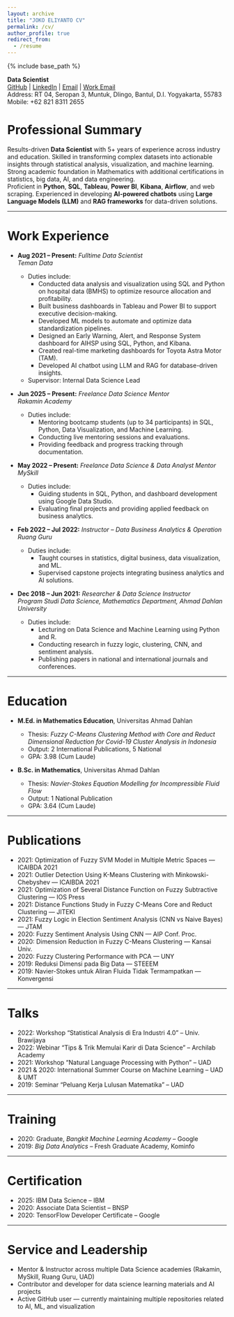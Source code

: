 ```yaml
---
layout: archive
title: "JOKO ELIYANTO CV"
permalink: /cv/
author_profile: true
redirect_from:
  - /resume
---
```


{% include base_path %}

<!-- Education
======
* Ph.D in Version Control Theory, GitHub University, 2018 (expected)
* M.S. in Jekyll, GitHub University, 2014
* B.S. in GitHub, GitHub University, 2012

Work experience
======
* Spring 2024: Academic Pages Collaborator
  * GitHub University
  * Duties includes: Updates and improvements to template
  * Supervisor: The Users

* Fall 2015: Research Assistant
  * GitHub University
  * Duties included: Merging pull requests
  * Supervisor: Professor Hub

* Summer 2015: Research Assistant
  * GitHub University
  * Duties included: Tagging issues
  * Supervisor: Professor Git
  
Skills
======
* Skill 1
* Skill 2
  * Sub-skill 2.1
  * Sub-skill 2.2
  * Sub-skill 2.3
* Skill 3

Publications
======
  <ul>{% for post in site.publications reversed %}
    {% include archive-single-cv.html %}
  {% endfor %}</ul>
  
Talks
======
  <ul>{% for post in site.talks reversed %}
    {% include archive-single-talk-cv.html  %}
  {% endfor %}</ul>
  
Teaching
======
  <ul>{% for post in site.teaching reversed %}
    {% include archive-single-cv.html %}
  {% endfor %}</ul>
  
Service and leadership
======
* Currently signed in to 43 different slack teams -->

**Data Scientist**  
[GitHub](https://github.com/jokoeliyanto) | [LinkedIn](https://www.linkedin.com/in/joko-eliyanto-23a1b6143) | [Email](mailto:jokoeliyanto@gmail.com) | [Work Email](mailto:joko@temandata.com)  
Address: RT 04, Seropan 3, Muntuk, Dlingo, Bantul, D.I. Yogyakarta, 55783  
Mobile: +62 821 8311 2655  

Professional Summary
======  
Results-driven **Data Scientist** with 5+ years of experience across industry and education. Skilled in transforming complex datasets into actionable insights through statistical analysis, visualization, and machine learning. Strong academic foundation in Mathematics with additional certifications in statistics, big data, AI, and data engineering.  
Proficient in **Python**, **SQL**, **Tableau**, **Power BI**, **Kibana**, **Airflow**, and web scraping. Experienced in developing **AI-powered chatbots** using **Large Language Models (LLM)** and **RAG frameworks** for data-driven solutions.

---

Work Experience
======  

* **Aug 2021 – Present:** *Fulltime Data Scientist*  
  *Teman Data*  
  * Duties include:
    * Conducted data analysis and visualization using SQL and Python on hospital data (BMHS) to optimize resource allocation and profitability.  
    * Built business dashboards in Tableau and Power BI to support executive decision-making.  
    * Developed ML models to automate and optimize data standardization pipelines.  
    * Designed an Early Warning, Alert, and Response System dashboard for AIHSP using SQL, Python, and Kibana.  
    * Created real-time marketing dashboards for Toyota Astra Motor (TAM).  
    * Developed AI chatbot using LLM and RAG for database-driven insights.  
  * Supervisor: Internal Data Science Lead  

* **Jun 2025 – Present:** *Freelance Data Science Mentor*  
  *Rakamin Academy*  
  * Duties include:
    * Mentoring bootcamp students (up to 34 participants) in SQL, Python, Data Visualization, and Machine Learning.  
    * Conducting live mentoring sessions and evaluations.  
    * Providing feedback and progress tracking through documentation.  

* **May 2022 – Present:** *Freelance Data Science & Data Analyst Mentor*  
  *MySkill*  
  * Duties include:
    * Guiding students in SQL, Python, and dashboard development using Google Data Studio.  
    * Evaluating final projects and providing applied feedback on business analytics.  

* **Feb 2022 – Jul 2022:** *Instructor – Data Business Analytics & Operation*  
  *Ruang Guru*  
  * Duties include:
    * Taught courses in statistics, digital business, data visualization, and ML.  
    * Supervised capstone projects integrating business analytics and AI solutions.  

* **Dec 2018 – Jun 2021:** *Researcher & Data Science Instructor*  
  *Program Studi Data Science, Mathematics Department, Ahmad Dahlan University*  
  * Duties include:
    * Lecturing on Data Science and Machine Learning using Python and R.  
    * Conducting research in fuzzy logic, clustering, CNN, and sentiment analysis.  
    * Publishing papers in national and international journals and conferences.  

---

Education
======  

* **M.Ed. in Mathematics Education**, Universitas Ahmad Dahlan  
  * Thesis: *Fuzzy C-Means Clustering Method with Core and Reduct Dimensional Reduction for Covid-19 Cluster Analysis in Indonesia*  
  * Output: 2 International Publications, 5 National  
  * GPA: 3.98 (Cum Laude)  

* **B.Sc. in Mathematics**, Universitas Ahmad Dahlan  
  * Thesis: *Navier-Stokes Equation Modelling for Incompressible Fluid Flow*  
  * Output: 1 National Publication  
  * GPA: 3.64 (Cum Laude)  

---

Publications
======  
<ul>
  <li>2021: Optimization of Fuzzy SVM Model in Multiple Metric Spaces — ICAIBDA 2021</li>
  <li>2021: Outlier Detection Using K-Means Clustering with Minkowski-Chebyshev — ICAIBDA 2021</li>
  <li>2021: Optimization of Several Distance Function on Fuzzy Subtractive Clustering — IOS Press</li>
  <li>2021: Distance Functions Study in Fuzzy C-Means Core and Reduct Clustering — JITEKI</li>
  <li>2021: Fuzzy Logic in Election Sentiment Analysis (CNN vs Naive Bayes) — JTAM</li>
  <li>2020: Fuzzy Sentiment Analysis Using CNN — AIP Conf. Proc.</li>
  <li>2020: Dimension Reduction in Fuzzy C-Means Clustering — Kansai Univ.</li>
  <li>2020: Fuzzy Clustering Performance with PCA — UNY</li>
  <li>2019: Reduksi Dimensi pada Big Data — STEEEM</li>
  <li>2019: Navier-Stokes untuk Aliran Fluida Tidak Termampatkan — Konvergensi</li>
</ul>

---

Talks
======  
<ul>
  <li>2022: Workshop “Statistical Analysis di Era Industri 4.0” – Univ. Brawijaya</li>
  <li>2022: Webinar “Tips & Trik Memulai Karir di Data Science” – Archilab Academy</li>
  <li>2021: Workshop “Natural Language Processing with Python” – UAD</li>
  <li>2021 & 2020: International Summer Course on Machine Learning – UAD & UMT</li>
  <li>2019: Seminar “Peluang Kerja Lulusan Matematika” – UAD</li>
</ul>

---

Training
======  
* 2020: Graduate, *Bangkit Machine Learning Academy* – Google  
* 2019: *Big Data Analytics* – Fresh Graduate Academy, Kominfo  

---

Certification
======  
* 2025: IBM Data Science – IBM  
* 2020: Associate Data Scientist – BNSP  
* 2020: TensorFlow Developer Certificate – Google  

---

Service and Leadership
======  
* Mentor & Instructor across multiple Data Science academies (Rakamin, MySkill, Ruang Guru, UAD)  
* Contributor and developer for data science learning materials and AI projects  
* Active GitHub user — currently maintaining multiple repositories related to AI, ML, and visualization  


